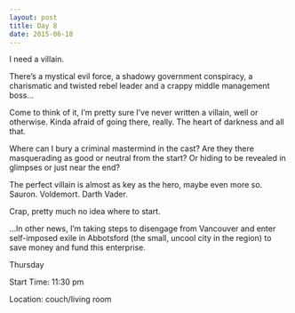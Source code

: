 ```yaml
---
layout: post
title: Day 8
date: 2015-06-18
---
```


I need a villain. 

There’s a mystical evil force, a shadowy government conspiracy, a charismatic and twisted rebel leader and a crappy middle management boss… 

Come to think of it, I’m pretty sure I’ve never written a villain, well or otherwise. Kinda afraid of going there, really. The heart of darkness and all that. 

Where can I bury a criminal mastermind in the cast? Are they there masquerading as good or neutral from the start? Or hiding to be revealed in glimpses or just near the end? 

The perfect villain is almost as key as the hero, maybe even more so. Sauron. Voldemort. Darth Vader. 

Crap, pretty much no idea where to start. 

…In other news, I’m taking steps to disengage from Vancouver and enter self-imposed exile in Abbotsford (the small, uncool city in the region) to save money and fund this enterprise. 


Thursday

Start Time: 11:30 pm

Location: couch/living room

